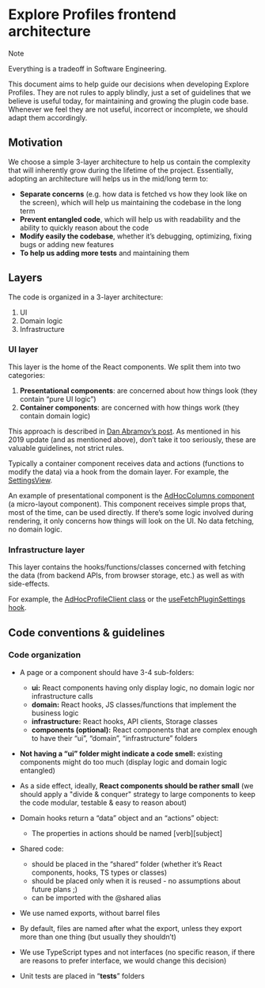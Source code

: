 # Explore Profiles frontend architecture

> [!NOTE]
> Everything is a tradeoff in Software Engineering.

This document aims to help guide our decisions when developing Explore Profiles. They are not rules to apply blindly, just a set of guidelines that we believe is useful today, for maintaining and growing the plugin code base. Whenever we feel they are not useful, incorrect or incomplete, we should adapt them accordingly.

## Motivation

We choose a simple 3-layer architecture to help us contain the complexity that will inherently grow during the lifetime of the project. Essentially, adopting an architecture will helps us in the mid/long term to:

- **Separate concerns** (e.g. how data is fetched vs how they look like on the screen), which will help us maintaining the codebase in the long term
- **Prevent entangled code**, which will help us with readability and the ability to quickly reason about the code
- **Modify easily the codebase**, whether it’s debugging, optimizing, fixing bugs or adding new features
- **To help us adding more tests** and maintaining them

## Layers

The code is organized in a 3-layer architecture:

1. UI
2. Domain logic
3. Infrastructure

### UI layer

This layer is the home of the React components. We split them into two categories:

1. **Presentational components**: are concerned about how things look (they contain “pure UI logic”)
2. **Container components**: are concerned with how things work (they contain domain logic)

This approach is described in [Dan Abramov’s post](https://medium.com/@dan_abramov/smart-and-dumb-components-7ca2f9a7c7d0). As mentioned in his 2019 update (and as mentioned above), don’t take it too seriously, these are valuable guidelines, not strict rules.

Typically a container component receives data and actions (functions to modify the data) via a hook from the domain layer. For example, the [SettingsView](../src/pages/SettingsView/SettingsView.tsx).

An example of presentational component is the [AdHocColumns component](../src/pages/AdHocView/ui/AdHocColums.tsx) (a micro-layout component). This component receives simple props that, most of the time, can be used directly. If there’s some logic involved during rendering, it only concerns how things will look on the UI. No data fetching, no domain logic.

### Infrastructure layer

This layer contains the hooks/functions/classes concerned with fetching the data (from backend APIs, from browser storage, etc.) as well as with side-effects.

For example, the [AdHocProfileClient class](../src/pages/AdHocView/infrastructure/adHocProfileClient.ts) or the [useFetchPluginSettings hook](../src/shared/infrastructure/settings/useFetchPluginSettings.ts).

## Code conventions & guidelines

### Code organization

- A page or a component should have 3-4 sub-folders:

  - **ui:** React components having only display logic, no domain logic nor infrastructure calls
  - **domain:** React hooks, JS classes/functions that implement the business logic
  - **infrastructure:** React hooks, API clients, Storage classes
  - **components (optional):** React components that are complex enough to have their “ui”, “domain”, “infrastructure” folders

- **Not having a “ui” folder might indicate a code smell:** existing components might do too much (display logic and domain logic entangled)
- As a side effect, ideally, **React components should be rather small** (we should apply a "divide & conquer" strategy to large components to keep the code modular, testable & easy to reason about)
- Domain hooks return a “data” object and an “actions” object:
  - The properties in actions should be named [verb][subject]
- Shared code:
  - should be placed in the “shared” folder (whether it’s React components, hooks, TS types or classes)
  - should be placed only when it is reused - no assumptions about future plans ;)
  - can be imported with the @shared alias
- We use named exports, without barrel files
- By default, files are named after what the export, unless they export more than one thing (but usually they shouldn’t)
- We use TypeScript types and not interfaces (no specific reason, if there are reasons to prefer interface, we would change this decision)
- Unit tests are placed in “**tests**” folders
